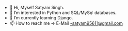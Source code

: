 - 👋 Hi, Myself Satyam Singh.
- 👀 I’m interested in Python and SQL/MySql databases. 
- 🌱 I’m currently learning Django.
- 📫 How to reach me -> E-Mail -satyam95611@gmail.com

